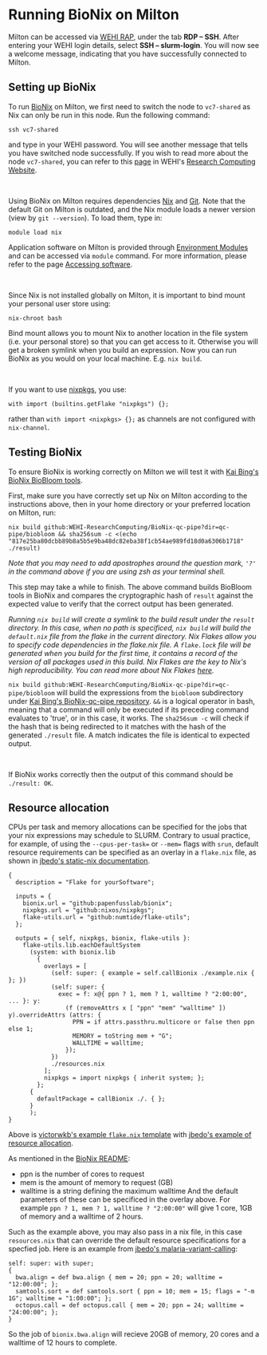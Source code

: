 # Running BioNix on Milton

Milton can be accessed via [WEHI RAP](https://rap.wehi.edu.au/), under the tab **RDP – SSH**. After entering your WEHI login details, select **SSH – slurm-login**. You will now see a welcome message, indicating that you have successfully connected to Milton.

## Setting up BioNix

To run [BioNix](https://github.com/PapenfussLab/bionix) on Milton, we first need to switch the node to `vc7-shared` as Nix can only be run in this node. Run the following command:
```{sh}
ssh vc7-shared
```
and type in your WEHI password. You will see another message that tells you have switched node successfully.
If you wish to read more about the node `vc7-shared`, you can refer to this [page](https://wehieduau.sharepoint.com/sites/rc2/SitePages/using-milton.aspx) in WEHI's [Research Computing Website](https://wehieduau.sharepoint.com/sites/rc2).

<br>

Using BioNix on Milton requires dependencies [Nix](https://nixos.org/) and [Git](https://git-scm.com/). Note that the default Git on Milton is outdated, and the Nix module loads a newer version (view by `git --version`). 
To load them, type in:
```{sh}
module load nix
```
Application software on Milton is provided through [Environment Modules](https://modules.sourceforge.net/) and can be accessed via `module` command. For more information, please refer to the page [Accessing software](https://wehieduau.sharepoint.com/sites/rc2/SitePages/modules.aspx).

<br>

Since Nix is not installed globally on Milton, it is important to bind mount your personal user store using:
```{sh}
nix-chroot bash
```
Bind mount allows you to mount Nix to another location in the file system (i.e. your personal store) so that you can get access to it. Otherwise you will get a broken symlink when you build an expression.
Now you can run BioNix as you would on your local machine. E.g. `nix build`. 

<br>

If you want to use [nixpkgs](https://github.com/NixOS/nixpkgs/tree/master/pkgs), you use:
```{nix}
with import (builtins.getFlake "nixpkgs") {};
```
rather than `with import <nixpkgs> {};` as channels are not configured with `nix-channel`.


## Testing BioNix

To ensure BioNix is working correctly on Milton we will test it with [Kai Bing's BioNix BioBloom tools](https://github.com/WEHI-ResearchComputing/BioNix-qc-pipe/tree/main/qc-pipe/biobloom).

First, make sure you have correctly set up Nix on Milton according to the instructions above, then in your home directory or your preferred location on Milton, run:
```{sh}
nix build github:WEHI-ResearchComputing/BioNix-qc-pipe?dir=qc-pipe/biobloom && sha256sum -c <(echo "817e25ba80dcbb89b8a5b5e9ba48dc82eba38f1cb54ae989fd18d0a6306b1718" ./result)
```
*Note that you may need to add apostrophes around the question mark, `'?'` in the command above if you are using zsh as your terminal shell.*

This step may take a while to finish.
The above command builds BioBloom tools in BioNix and compares the cryptographic hash of `result` against the expected value to verify that the correct output has been generated.

*Running `nix build` will create a symlink to the build result under the `result` directory. In this case, when no path is specificed, `nix build` will build the `default.nix` file from the flake in the current directory. Nix Flakes allow you to specify code dependencies in the flake.nix file. A `flake.lock` file will be generated when you build for the first time, it contains a record of the version of all packages used in this build. Nix Flakes are the key to Nix's high reproducibility. You can read more about Nix Flakes [here](https://nixos.wiki/wiki/Flakes).*

`nix build github:WEHI-ResearchComputing/BioNix-qc-pipe?dir=qc-pipe/biobloom` will build the expressions from the `biobloom` subdirectory under [Kai Bing's BioNix-qc-pipe repository](https://github.com/WEHI-ResearchComputing/BioNix-qc-pipe). `&&` is a logical operator in bash, meaning that a command will only be executed if its preceding command evaluates to 'true', or in this case, it works. The `sha256sum -c` will check if the hash that is being redirected to it matches with the hash of the generated `./result` file. A match indicates the file is identical to expected output.

<br>

If BioNix works correctly then the output of this command should be `./result: OK`.

## Resource allocation

CPUs per task and memory allocations can be specified for the jobs that your nix expressions may schedule to SLURM. Contrary to usual practice, for example, of using the `--cpus-per-task=` or `--mem=` flags with `srun`, default resource requirements can be specified as an overlay in a `flake.nix` file, as shown in [jbedo's static-nix documentation](https://github.com/jbedo/static-nix).
```{nix}
{
  description = "Flake for yourSoftware";

  inputs = {
    bionix.url = "github:papenfusslab/bionix";
    nixpkgs.url = "github:nixos/nixpkgs";
    flake-utils.url = "github:numtide/flake-utils";
  };

  outputs = { self, nixpkgs, bionix, flake-utils }:
    flake-utils.lib.eachDefaultSystem
      (system: with bionix.lib
        {
          overlays = [
            (self: super: { example = self.callBionix ./example.nix { }; })
            (self: super: {
              exec = f: x@{ ppn ? 1, mem ? 1, walltime ? "2:00:00", ... }: y:
                (f (removeAttrs x [ "ppn" "mem" "walltime" ]) y).overrideAttrs (attrs: {
                  PPN = if attrs.passthru.multicore or false then ppn else 1;
                  MEMORY = toString mem + "G";
                  WALLTIME = walltime;
                });
            })
            ./resources.nix
          ];
          nixpkgs = import nixpkgs { inherit system; };
        };
      {
        defaultPackage = callBionix ./. { };
      }
      );
}
```
Above is [victorwkb's example `flake.nix` template](https://github.com/WEHI-ResearchComputing/BioNix-Doc) with [jbedo's example of resource allocation](https://github.com/jbedo/static-nix).

As mentioned in the [BioNix README](https://github.com/PapenfussLab/bionix):
- ppn is the number of cores to request
- mem is the amount of memory to request (GB)
- walltime is a string defining the maximum walltime
And the default parameters of these can be specificed in the overlay above. For example `ppn ? 1, mem ? 1, walltime ? "2:00:00"` will give 1 core, 1GB of memory and a walltime of 2 hours.

Such as the example above, you may also pass in a nix file, in this case `resources.nix` that can override the default resource specifications for a specfied job. Here is an example from [jbedo's malaria-variant-calling](https://github.com/jbedo/malaria-variant-calling/blob/master/resources.nix):
```{nix}
self: super: with super;
{
  bwa.align = def bwa.align { mem = 20; ppn = 20; walltime = "12:00:00"; };
  samtools.sort = def samtools.sort { ppn = 10; mem = 15; flags = "-m 1G"; walltime = "1:00:00"; };
  octopus.call = def octopus.call { mem = 20; ppn = 24; walltime = "24:00:00"; };
}
```
So the job of `bionix.bwa.align` will recieve 20GB of memory, 20 cores and a walltime of 12 hours to complete.
